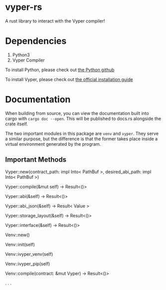 # vyper-rs
A rust library to interact with the Vyper compiler! 

# Dependencies 

1. Python3
2. Vyper Compiler

To install Python, please check out [the Python github](https://github.com/python/cpython)

To install Vyper, please check out [the official installation guide](https://docs.vyperlang.org/en/stable/installing-vyper.html)

# Documentation

When building from source, you can view the documentation built into cargo with `cargo doc --open`. This will be published to docs.rs alongside the crate itself. 

The two important modules in this package are `venv` and `vyper`. They serve a similar purpose, but the difference is that the former takes place inside a virtual environment generated by the program. 

## Important Methods

Vyper::new(contract_path: impl Into< PathBuf >, desired_abi_path: impl Into< PathBuf >) 

Vyper::compile(&mut self) -> Result<()>

Vyper::abi(&self) -> Result<()>

Vyper::abi_json(&self) -> Result< Value >

Vyper::storage_layout(&self) -> Result<()>

Vyper::interface(&self) -> Result<()>

Venv::new()

Venv::init(self)

Venv::ivyper_venv(self)

Venv::ivyper_pip(self)

Venv::compile(contract: &mut Vyper) -> Result<()> 

.
.
.
